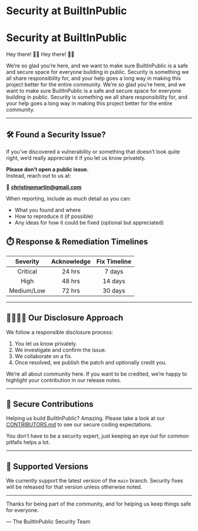 # Security at BuiltInPublic

# Security at BuiltInPublic

Hey there! 👋🏻
Hey there! 👋🏻

We’re so glad you’re here, and we want to make sure BuiltInPublic is a safe and secure space for everyone building in public. Security is something we all share responsibility for, and your help goes a long way in making this project better for the entire community.
We’re so glad you’re here, and we want to make sure BuiltInPublic is a safe and secure space for everyone building in public. Security is something we all share responsibility for, and your help goes a long way in making this project better for the entire community.

---

## 🛠 Found a Security Issue?

If you’ve discovered a vulnerability or something that doesn’t look quite right, we’d really appreciate it if you let us know privately.

**Please don’t open a public issue.**  
Instead, reach out to us at:

📧 **christinpmartin@gmail.com**

When reporting, include as much detail as you can:

- What you found and where
- How to reproduce it (if possible)
- Any ideas for how it could be fixed (optional but appreciated)

## ⏱️ Response & Remediation Timelines

|  Severity  | Acknowledge | Fix Timeline |
| :--------: | :---------: | :----------: |
|  Critical  |   24 hrs    |    7 days    |
|    High    |   48 hrs    |   14 days    |
| Medium/Low |   72 hrs    |   30 days    |

---

## 🫱🏼‍🫲🏽 Our Disclosure Approach

We follow a responsible disclosure process:

1. You let us know privately.
2. We investigate and confirm the issue.
3. We collaborate on a fix.
4. Once resolved, we publish the patch and optionally credit you.

We’re all about community here. If you want to be credited, we’re happy to highlight your contribution in our release notes.

---

## 🔐 Secure Contributions

Helping us build BuiltInPublic? Amazing. Please take a look at our [CONTRIBUTORS.md](./CONTRIBUTORS.md#secure-coding-practices) to see our secure coding expectations.

You don’t have to be a security expert, just keeping an eye out for common pitfalls helps a lot.

---

## 🧭 Supported Versions

We currently support the latest version of the `main` branch. Security fixes will be released for that version unless otherwise noted.

---

Thanks for being part of the community, and for helping us keep things safe for everyone.

— The BuiltInPublic Security Team

